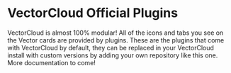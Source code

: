 # VectorCloud Official Plugins

VectorCloud is almost 100% modular! All of the icons and tabs you see on the Vector cards are provided by plugins. These are the plugins that come with VectorCloud by default, they can be replaced in your VectorCloud install with custom versions by adding your own repository like this one. More documentation to come!
